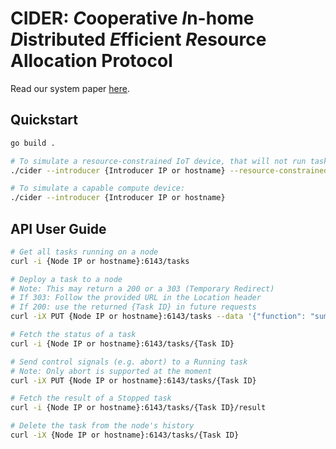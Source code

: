 # CIDER: *C*ooperative *I*n-home *D*istributed *E*fficient *R*esource Allocation Protocol

Read our system paper [here](./docs/CIDER.pdf).

## Quickstart
```bash
go build .

# To simulate a resource-constrained IoT device, that will not run tasks:
./cider --introducer {Introducer IP or hostname} --resource-constrained

# To simulate a capable compute device:
./cider --introducer {Introducer IP or hostname}
```

## API User Guide
```bash
# Get all tasks running on a node
curl -i {Node IP or hostname}:6143/tasks

# Deploy a task to a node
# Note: This may return a 200 or a 303 (Temporary Redirect)
# If 303: Follow the provided URL in the Location header
# If 200: use the returned {Task ID} in future requests
curl -iX PUT {Node IP or hostname}:6143/tasks --data '{"function": "sum", "data": [1,2,3,4,5]}'

# Fetch the status of a task
curl -i {Node IP or hostname}:6143/tasks/{Task ID}

# Send control signals (e.g. abort) to a Running task
# Note: Only abort is supported at the moment
curl -iX PUT {Node IP or hostname}:6143/tasks/{Task ID}

# Fetch the result of a Stopped task
curl -i {Node IP or hostname}:6143/tasks/{Task ID}/result

# Delete the task from the node's history
curl -iX {Node IP or hostname}:6143/tasks/{Task ID}
```


